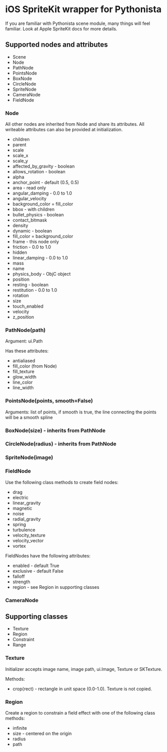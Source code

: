 # iOS SpriteKit wrapper for Pythonista

If you are familiar with Pythonista scene module, many things will feel familiar. Look at Apple SpriteKit docs for more details.

## Supported nodes and attributes

* Scene
* Node
* PathNode
* PointsNode
* BoxNode
* CircleNode
* SpriteNode
* CameraNode
* FieldNode


### Node

All other nodes are inherited from Node and share its attributes. All writeable attributes can also be provided at initialization.

* children
* parent
* scale
* scale_x
* scale_y
* affected_by_gravity - boolean
* allows_rotation - boolean
* alpha
* anchor_point - default (0.5, 0.5)
* area - read only
* angular_damping - 0.0 to 1.0
* angular_velocity
* background_color = fill_color
* bbox - with children
* bullet_physics - boolean
* contact_bitmask
* density
* dynamic - boolean
* fill_color = background_color
* frame - this node only
* friction - 0.0 to 1.0
* hidden
* linear_damping - 0.0 to 1.0
* mass
* name
* physics_body - ObjC object
* position
* resting - boolean
* restitution - 0.0 to 1.0
* rotation
* size
* touch_enabled
* velocity
* z_position

### PathNode(path)

Argument: ui.Path

Has these attributes:

* antialiased
* fill_color (from Node)
* fill_texture
* glow_width
* line_color
* line_width

### PointsNode(points, smooth=False)

Arguments: list of points, if smooth is true, the line connecting the points will be a smooth spline

### BoxNode(size) - inherits from PathNode

### CircleNode(radius) - inherits from PathNode

### SpriteNode(image)

### FieldNode

Use the following class methods to create field nodes:

* drag
* electric
* linear_gravity
* magnetic
* noise
* radial_gravity
* spring
* turbulence
* velocity_texture
* velocity_vector
* vortex

FieldNodes have the following attributes:

* enabled - default True
* exclusive - default False
* falloff
* strength
* region - see Region in supporting classes

### CameraNode

## Supporting classes

* Texture
* Region
* Constraint
* Range

### Texture

Initializer accepts image name, image path, ui.Image, Texture or SKTexture.

Methods:

* crop(rect) - rectangle in unit space (0.0-1.0). Texture is not copied.

### Region

Create a region to constrain a field effect with one of the following class methods:

* infinite
* size - centered on the origin
* radius
* path
